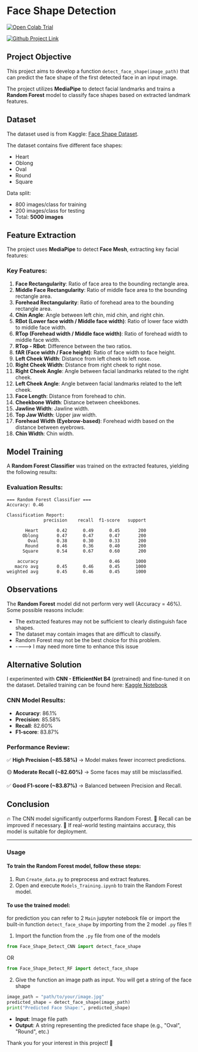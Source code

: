 # Face Shape Detection
<a href="https://colab.research.google.com/drive/1xLL78hwNCxJR1fsIBSfLCCQAg1IFmkCw?usp=sharing"><img src="https://colab.research.google.com/assets/colab-badge.svg" alt="Open Colab Trial"></a>

<a href="https://github.com/Jukainite/Face_shape_detection/tree/main"><img src="https://img.shields.io/badge/GitHub-100000?style=for-the-badge&logo=github&logoColor=white" alt="Github Project Link"></a>

## Project Objective
This project aims to develop a function `detect_face_shape(image_path)` that can predict the face shape of the first detected face in an input image.

The project utilizes **MediaPipe** to detect facial landmarks and trains a **Random Forest** model to classify face shapes based on extracted landmark features.

## Dataset
The dataset used is from Kaggle: [Face Shape Dataset](https://www.kaggle.com/datasets/niten19/face-shape-dataset).

The dataset contains five different face shapes:
- Heart
- Oblong
- Oval
- Round
- Square

Data split:
- 800 images/class for training
- 200 images/class for testing
- Total: **5000 images**

## Feature Extraction
The project uses **MediaPipe** to detect **Face Mesh**, extracting key facial features:

### Key Features:
1. **Face Rectangularity**: Ratio of face area to the bounding rectangle area.
2. **Middle Face Rectangularity**: Ratio of middle face area to the bounding rectangle area.
3. **Forehead Rectangularity**: Ratio of forehead area to the bounding rectangle area.
4. **Chin Angle**: Angle between left chin, mid chin, and right chin.
5. **RBot (Lower face width / Middle face width)**: Ratio of lower face width to middle face width.
6. **RTop (Forehead width / Middle face width)**: Ratio of forehead width to middle face width.
7. **RTop - RBot**: Difference between the two ratios.
8. **fAR (Face width / Face height)**: Ratio of face width to face height.
9. **Left Cheek Width**: Distance from left cheek to left nose.
10. **Right Cheek Width**: Distance from right cheek to right nose.
11. **Right Cheek Angle**: Angle between facial landmarks related to the right cheek.
12. **Left Cheek Angle**: Angle between facial landmarks related to the left cheek.
13. **Face Length**: Distance from forehead to chin.
14. **Cheekbone Width**: Distance between cheekbones.
15. **Jawline Width**: Jawline width.
16. **Top Jaw Width**: Upper jaw width.
17. **Forehead Width (Eyebrow-based)**: Forehead width based on the distance between eyebrows.
18. **Chin Width**: Chin width.

## Model Training
A **Random Forest Classifier** was trained on the extracted features, yielding the following results:

### Evaluation Results:
```
=== Random Forest Classifier ===
Accuracy: 0.46

Classification Report:
              precision    recall  f1-score   support

       Heart       0.42      0.49      0.45       200
      Oblong       0.47      0.47      0.47       200
        Oval       0.38      0.30      0.33       200
       Round       0.46      0.36      0.40       200
      Square       0.54      0.67      0.60       200

    accuracy                           0.46      1000
   macro avg       0.45      0.46      0.45      1000
weighted avg       0.45      0.46      0.45      1000
```

## Observations
The **Random Forest** model did not perform very well (Accuracy = 46%). Some possible reasons include:
- The extracted features may not be sufficient to clearly distinguish face shapes.
- The dataset may contain images that are difficult to classify.
- Random Forest may not be the best choice for this problem.
- ----> I may need more time to enhance this issue

## Alternative Solution
I experimented with **CNN - EfficientNet B4** (pretrained) and fine-tuned it on the dataset. Detailed training can be found here: [Kaggle Notebook](https://www.kaggle.com/code/phamkhacduy/test-shape-detection)

### CNN Model Results:
- **Accuracy**: 86.1%
- **Precision**: 85.58%
- **Recall**: 82.60%
- **F1-score**: 83.87%

### Performance Review:
✅ **High Precision (~85.58%)** → Model makes fewer incorrect predictions.

🟡 **Moderate Recall (~82.60%)** → Some faces may still be misclassified.

✅ **Good F1-score (~83.87%)** → Balanced between Precision and Recall.

## Conclusion
🔥 The CNN model significantly outperforms Random Forest.
📌 Recall can be improved if necessary.
📌 If real-world testing maintains accuracy, this model is suitable for deployment.

---

### Usage

#### To train the Random Forest model, follow these steps:

1. Run `Create_data.py` to preprocess and extract features.
2. Open and execute `Models_Training.ipynb` to train the Random Forest model.


#### To use the trained model:
for prediction you can refer to 2 `Main` jupyter notebook file or import the built-in function `detect_face_shape` by importing from the 2 model `.py` files !!

1. Import the function from the `.py` file from one of the models
```python
from Face_Shape_Detect_CNN import detect_face_shape
```
OR

```python
from Face_Shape_Detect_RF import detect_face_shape
```

2. Give the function an image path as input. You will get a string of the face shape
```python
image_path = "path/to/your/image.jpg"
predicted_shape = detect_face_shape(image_path)
print("Predicted Face Shape:", predicted_shape)
```
- **Input**: Image file path
- **Output**: A string representing the predicted face shape (e.g., "Oval", "Round", etc.)


Thank you for your interest in this project! 🚀








